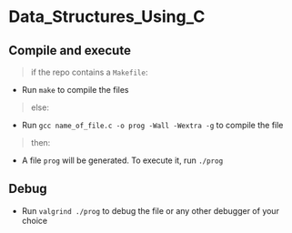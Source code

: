 # Data_Structures_Using_C

## Compile and execute

> if the repo contains a `Makefile`:
- Run `make` to compile the files
> else:
- Run `gcc name_of_file.c -o prog -Wall -Wextra -g` to compile the file
> then:
- A file `prog` will be generated. To execute it, run `./prog`

## Debug

- Run `valgrind ./prog` to debug the file or any other debugger of your choice
